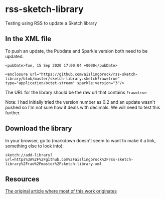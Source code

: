 # rss-sketch-library
Testing using RSS to update a Sketch library

## In the XML file
To push an update, the Pubdate and Sparkle version both need to be updated. 

`<pubDate>Tue, 15 Sep 2020 17:00:04 +0000</pubDate>`

`<enclosure url="https://github.com/aislingbrock/rss-sketch-library/blob/master/sketch-library.sketch?raw=true" type="application/octet-stream" sparkle:version="3"/>`

The URL for the library should be the raw url that contains `?raw=true`

Note: I had initially tried the version number as 0.2 and an update wasn't pushed so I'm not sure how it deals with decimals. We will need to test this further.

## Download the library

In your browser, go to (markdown doesn't seem to want to make it a link, something else to look into): 

`sketch://add-library?url=https%3A%2F%2Fgithub.com%2Faislingbrock%2Frss-sketch-library%2Fraw%2Fmaster%2Fsketch-library.xml`

## Resources

[The original article where most of this work originates](https://medium.com/sovanta-design-lab/autoupdate-sketch-libraries-via-rss-584687de5b12)
